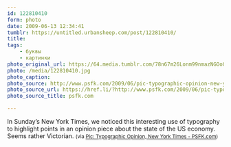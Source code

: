 ```yaml
---
id: 122810410
form: photo
date: 2009-06-13 12:34:41
tumblr: https://untitled.urbansheep.com/post/122810410/
title:
tags:
    - буквы
    - картинки
photo_original_url: https://64.media.tumblr.com/78n67m26Lonm99nmazNGOo0lo1_540.jpg
photo: /media/122810410.jpg
photo_caption: 
photo_source: http://www.psfk.com/2009/06/pic-typographic-opinion-new-york-times.html
photo_source_url: https://href.li/?http://www.psfk.com/2009/06/pic-typographic-opinion-new-york-times.html
photo_source_title: psfk.com

---
```


<p>In Sunday’s New York Times, we noticed this interesting use of typography to highlight points in an opinion piece about the state of the US economy. Seems rather Victorian. <small>(via <a href="http://www.psfk.com/2009/06/pic-typographic-opinion-new-york-times.html">Pic: Typographic Opinion, New York Times - PSFK.com</a>)</small></p>
